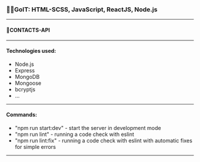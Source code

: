 ### :blue_heart::yellow_heart:GoIT: HTML-SCSS, JavaScript, ReactJS, Node.js

---

#### :link:**CONTACTS-API**

---

#### Technologies used:

- Node.js
- Express
- MongoDB
- Mongoose
- bcryptjs
- ...
---

#### Commands:

- "npm run start:dev" - start the server in development mode
- "npm run lint" - running a code check with eslint
- "npm run lint:fix" - running a code check with eslint with automatic fixes for simple errors

---